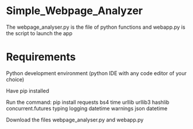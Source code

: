 # Simple_Webpage_Analyzer
The webpage_analyser.py is the file of python functions and webapp.py is the script to launch the app

# Requirements
Python development environment (python IDE with any code editor of your choice)

Have pip installed

Run the command: pip install requests bs4 time urllib urllib3 hashlib concurrent.futures typing logging datetime warnings json datetime

Download the files webpage_analyser.py and webapp.py
